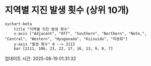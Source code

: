 # 지역별 지진 발생 횟수 (상위 10개)

```mermaid
xychart-beta
    title "지역별 지진 발생 횟수"
    x-axis ["Adjacent", "Off", "Southern", "Northern", "Noto,", "Central", "Western", "Hyuganada", "Kiisuido", "미분류"]
    y-axis "발생 횟수" 0 --> 2113
    bar [2111, 106, 23, 22, 17, 16, 13, 9, 8, 7]
```

업데이트 시간: 2025-08-19 01:31:32
